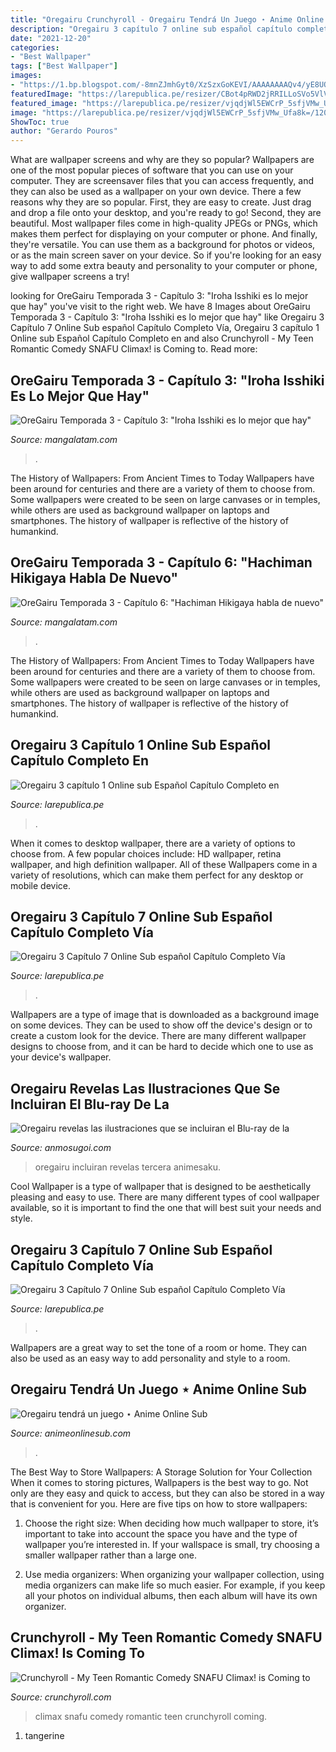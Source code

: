 ```yaml
---
title: "Oregairu Crunchyroll - Oregairu Tendrá Un Juego ⋆ Anime Online Sub"
description: "Oregairu 3 capítulo 7 online sub español capítulo completo vía"
date: "2021-12-20"
categories:
- "Best Wallpaper"
tags: ["Best Wallpaper"]
images:
- "https://1.bp.blogspot.com/-8mnZJmhGyt0/XzSzxGoKEVI/AAAAAAAAQv4/yE8UOzmMma4xoXxFzwxrlasORtR16jnOACNcBGAsYHQ/s1600/03.jpg"
featuredImage: "https://larepublica.pe/resizer/CBot4pRWD2jRRILLoSVo5VlVVmU=/1250x735/top/smart/cloudfront-us-east-1.images.arcpublishing.com/gruporepublica/V5E7FFMH4RBR3DWSWJK4KPWUBU.jpg"
featured_image: "https://larepublica.pe/resizer/vjqdjWl5EWCrP_5sfjVMw_Ufa8k=/1200x660/top/cloudfront-us-east-1.images.arcpublishing.com/gruporepublica/V5E7FFMH4RBR3DWSWJK4KPWUBU.jpg"
image: "https://larepublica.pe/resizer/vjqdjWl5EWCrP_5sfjVMw_Ufa8k=/1200x660/top/cloudfront-us-east-1.images.arcpublishing.com/gruporepublica/V5E7FFMH4RBR3DWSWJK4KPWUBU.jpg"
ShowToc: true
author: "Gerardo Pouros"
---
```



What are wallpaper screens and why are they so popular?
Wallpapers are one of the most popular pieces of software that you can use on your computer. They are screensaver files that you can access frequently, and they can also be used as a wallpaper on your own device. There a few reasons why they are so popular. First, they are easy to create. Just drag and drop a file onto your desktop, and you're ready to go! Second, they are beautiful. Most wallpaper files come in high-quality JPEGs or PNGs, which makes them perfect for displaying on your computer or phone. And finally, they're versatile. You can use them as a background for photos or videos, or as the main screen saver on your device. So if you're looking for an easy way to add some extra beauty and personality to your computer or phone, give wallpaper screens a try!

	

		
looking for OreGairu Temporada 3 - Capítulo 3: &quot;Iroha Isshiki es lo mejor que hay&quot; you've visit to the right web. We have 8 Images about OreGairu Temporada 3 - Capítulo 3: &quot;Iroha Isshiki es lo mejor que hay&quot; like Oregairu 3 Capítulo 7 Online Sub español Capítulo Completo Vía, Oregairu 3 capítulo 1 Online sub Español Capítulo Completo en and also Crunchyroll - My Teen Romantic Comedy SNAFU Climax! is Coming to. Read more:
		
    
## OreGairu Temporada 3 - Capítulo 3: &quot;Iroha Isshiki Es Lo Mejor Que Hay&quot;

<img loading=lazy src="https://1.bp.blogspot.com/-ypWjjN4ucVQ/XxidO9KvNFI/AAAAAAAAQVA/kCzh7WqPR9Q2j9BwBU5cGyL3SYWEN2B5gCNcBGAsYHQ/s1600/02.jpg" onerror="this.onerror=null;this.src='https://tse3.mm.bing.net/th?id=OIP.UThzfAl2C5Q2SvvC3eNvHQHaEK&amp;pid=15.1';" alt="OreGairu Temporada 3 - Capítulo 3: &quot;Iroha Isshiki es lo mejor que hay&quot;">

_Source: mangalatam.com_

>. 

	

The History of Wallpapers: From Ancient Times to Today
Wallpapers have been around for centuries and there are a variety of them to choose from. Some wallpapers were created to be seen on large canvases or in temples, while others are used as background wallpaper on laptops and smartphones. The history of wallpaper is reflective of the history of humankind.

    
## OreGairu Temporada 3 - Capítulo 6: &quot;Hachiman Hikigaya Habla De Nuevo&quot;

<img loading=lazy src="https://1.bp.blogspot.com/-8mnZJmhGyt0/XzSzxGoKEVI/AAAAAAAAQv4/yE8UOzmMma4xoXxFzwxrlasORtR16jnOACNcBGAsYHQ/s1600/03.jpg" onerror="this.onerror=null;this.src='https://tse3.mm.bing.net/th?id=OIP.38s0PTa523linmxP8-SuawHaEK&amp;pid=15.1';" alt="OreGairu Temporada 3 - Capítulo 6: &quot;Hachiman Hikigaya habla de nuevo&quot;">

_Source: mangalatam.com_

>. 

	

The History of Wallpapers: From Ancient Times to Today
Wallpapers have been around for centuries and there are a variety of them to choose from. Some wallpapers were created to be seen on large canvases or in temples, while others are used as background wallpaper on laptops and smartphones. The history of wallpaper is reflective of the history of humankind.

    
## Oregairu 3 Capítulo 1 Online Sub Español Capítulo Completo En

<img loading=lazy src="https://larepublica.pe/resizer/FZ5--Bsn7egUWuARWsDxGTmfBSw=/1200x660/top/cloudfront-us-east-1.images.arcpublishing.com/gruporepublica/D255IDOXPVCBXI3YNPYI53BXY4.png" onerror="this.onerror=null;this.src='https://tse3.mm.bing.net/th?id=OIP.hTfc2wREZ4hW5rYnILv6igHaEE&amp;pid=15.1';" alt="Oregairu 3 capítulo 1 Online sub Español Capítulo Completo en">

_Source: larepublica.pe_

>. 

	

When it comes to desktop wallpaper, there are a variety of options to choose from. A few popular choices include: HD wallpaper, retina wallpaper, and high definition wallpaper. All of these Wallpapers come in a variety of resolutions, which can make them perfect for any desktop or mobile device. 

    
## Oregairu 3 Capítulo 7 Online Sub Español Capítulo Completo Vía

<img loading=lazy src="https://larepublica.pe/resizer/CBot4pRWD2jRRILLoSVo5VlVVmU=/1250x735/top/smart/cloudfront-us-east-1.images.arcpublishing.com/gruporepublica/V5E7FFMH4RBR3DWSWJK4KPWUBU.jpg" onerror="this.onerror=null;this.src='https://tse2.mm.bing.net/th?id=OIP.ILPhsw8v5nDhihfrmXOYfAHaEW&amp;pid=15.1';" alt="Oregairu 3 Capítulo 7 Online Sub español Capítulo Completo Vía">

_Source: larepublica.pe_

>. 

	

Wallpapers are a type of image that is downloaded as a background image on some devices. They can be used to show off the device's design or to create a custom look for the device. There are many different wallpaper designs to choose from, and it can be hard to decide which one to use as your device's wallpaper.

    
## Oregairu Revelas Las Ilustraciones Que Se Incluiran El Blu-ray De La

<img loading=lazy src="https://www.anmosugoi.com/wp-content/uploads/2020/07/vol-1-Oregairu-bonus.jpg" onerror="this.onerror=null;this.src='https://tse2.mm.bing.net/th?id=OIP.Z7yRtSrvF2qmgoo-S7IT-wHaKf&amp;pid=15.1';" alt="Oregairu revelas las ilustraciones que se incluiran el Blu-ray de la">

_Source: anmosugoi.com_

>oregairu incluiran revelas tercera animesaku. 

	

Cool Wallpaper is a type of wallpaper that is designed to be aesthetically pleasing and easy to use. There are many different types of cool wallpaper available, so it is important to find the one that will best suit your needs and style.

    
## Oregairu 3 Capítulo 7 Online Sub Español Capítulo Completo Vía

<img loading=lazy src="https://larepublica.pe/resizer/vjqdjWl5EWCrP_5sfjVMw_Ufa8k=/1200x660/top/cloudfront-us-east-1.images.arcpublishing.com/gruporepublica/V5E7FFMH4RBR3DWSWJK4KPWUBU.jpg" onerror="this.onerror=null;this.src='https://tse3.mm.bing.net/th?id=OIP.Laz99DXLJENg4YbxgciPAQHaEE&amp;pid=15.1';" alt="Oregairu 3 Capítulo 7 Online Sub español Capítulo Completo Vía">

_Source: larepublica.pe_

>. 

	

Wallpapers are a great way to set the tone of a room or home. They can also be used as an easy way to add personality and style to a room.

    
## Oregairu Tendrá Un Juego ⋆ Anime Online Sub

<img loading=lazy src="https://www.animeonlinesub.com/wp-content/uploads/2020/09/cats-88.jpg" onerror="this.onerror=null;this.src='https://tse1.mm.bing.net/th?id=OIP.-0nQz9RXukWX-2p6myNotAHaED&amp;pid=15.1';" alt="Oregairu tendrá un juego ⋆ Anime Online Sub">

_Source: animeonlinesub.com_

>. 

	

The Best Way to Store Wallpapers: A Storage Solution for Your Collection
When it comes to storing pictures, Wallpapers is the best way to go. Not only are they easy and quick to access, but they can also be stored in a way that is convenient for you. Here are five tips on how to store wallpapers:
1) Choose the right size: When deciding how much wallpaper to store, it’s important to take into account the space you have and the type of wallpaper you’re interested in. If your wallspace is small, try choosing a smaller wallpaper rather than a large one.

2) Use media organizers: When organizing your wallpaper collection, using media organizers can make life so much easier. For example, if you keep all your photos on individual albums, then each album will have its own organizer.

    
## Crunchyroll - My Teen Romantic Comedy SNAFU Climax! Is Coming To

<img loading=lazy src="https://img1.ak.crunchyroll.com/i/spire4/5fe2c268c9ded3bd8a9add7423c9eb761594172341_full.png" onerror="this.onerror=null;this.src='https://tse2.mm.bing.net/th?id=OIP.AFjnoP9nDLJM51KndYxoIgHaLH&amp;pid=15.1';" alt="Crunchyroll - My Teen Romantic Comedy SNAFU Climax! is Coming to">

_Source: crunchyroll.com_

>climax snafu comedy romantic teen crunchyroll coming. 

	

1. tangerine 

